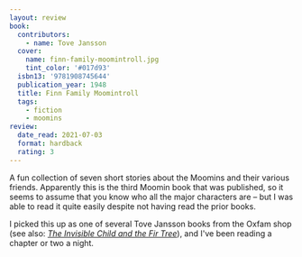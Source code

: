 ```yaml
---
layout: review
book:
  contributors:
    - name: Tove Jansson
  cover:
    name: finn-family-moomintroll.jpg
    tint_color: '#017d93'
  isbn13: '9781908745644'
  publication_year: 1948
  title: Finn Family Moomintroll
  tags:
    - fiction
    - moomins
review:
  date_read: 2021-07-03
  format: hardback
  rating: 3
---
```


A fun collection of seven short stories about the Moomins and their various friends.
Apparently this is the third Moomin book that was published, so it seems to assume that you know who all the major characters are – but I was able to read it quite easily despite not having read the prior books.

I picked this up as one of several Tove Jansson books from the Oxfam shop (see also: [*The Invisible Child and the Fir Tree*](/reviews/the-invisible-child-and-the-fir-tree/)), and I've been reading a chapter or two a night.
